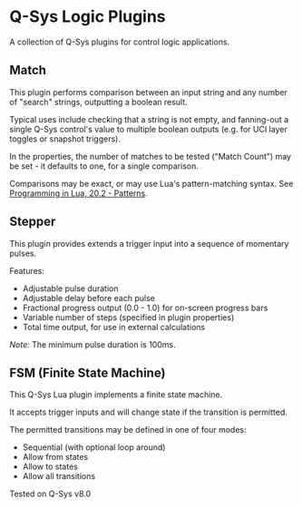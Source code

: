 # Q-Sys Logic Plugins

A collection of Q-Sys plugins for control logic applications.

## Match

This plugin performs comparison between an input string and any number of "search" strings, outputting a boolean result.

Typical uses include checking that a string is not empty, and fanning-out a single Q-Sys control's value to multiple boolean outputs (e.g. for UCI layer toggles or snapshot triggers).

In the properties, the number of matches to be tested ("Match Count") may be set - it defaults to one, for a single comparison.

Comparisons may be exact, or may use Lua's pattern-matching syntax.
See [Programming in Lua, 20.2 - Patterns](https://www.lua.org/pil/20.2.html).

## Stepper

This plugin provides extends a trigger input into a sequence of momentary pulses.

Features:
 - Adjustable pulse duration
 - Adjustable delay before each pulse
 - Fractional progress output (0.0 - 1.0) for on-screen progress bars
 - Variable number of steps (specified in plugin properties)
 - Total time output, for use in external calculations

*Note:* The minimum pulse duration is 100ms.

## FSM (Finite State Machine)

This Q-Sys Lua plugin implements a finite state machine.

It accepts trigger inputs and will change state if the transition is permitted.

The permitted transitions may be defined in 
one of four modes:

 - Sequential (with optional loop around)
 - Allow from states
 - Allow to states
 - Allow all transitions

Tested on Q-Sys v8.0
